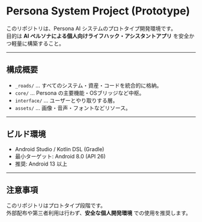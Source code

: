 # Persona System Project (Prototype)

このリポジトリは、Persona AI システムのプロトタイプ開発環境です。  
目的は **AI ペルソナによる個人向けライフハック・アシスタントアプリ** を安全かつ軽量に構築すること。

---

## 構成概要
- `_roads/` … すべてのシステム・資産・コードを統合的に格納。
- `core/` … Persona の主要機能・OSブリッジなど中枢。
- `interface/` … ユーザーとやり取りする層。
- `assets/` … 画像・音声・フォントなどリソース。

---

## ビルド環境
- Android Studio / Kotlin DSL (Gradle)
- 最小ターゲット: Android 8.0 (API 26)
- 推奨: Android 13 以上

---

## 注意事項
このリポジトリはプロトタイプ段階です。  
外部配布や第三者利用は行わず、**安全な個人開発環境** での使用を推奨します。
